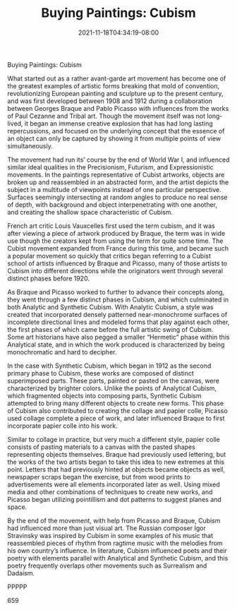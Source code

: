 ﻿---
title: "Buying Paintings: Cubism"
date: 2021-11-18T04:34:19-08:00
description: "Buying Paintings Tips for Web Success"
featured_image: "/images/Buying Paintings.jpg"
tags: ["Buying Paintings"]
---

Buying Paintings: Cubism

What started out as a rather avant-garde art movement has become one of the greatest examples of artistic forms breaking that mold of convention, revolutionizing European painting and sculpture up to the present century, and was first developed between 1908 and 1912 during a collaboration between Georges Braque and Pablo Picasso with influences from the works of Paul Cezanne and Tribal art.  Though the movement itself was not long-lived, it began an immense creative explosion that has had long lasting repercussions, and focused on the underlying concept that the essence of an object can only be captured by showing it from multiple points of view simultaneously.

The movement had run its’ course by the end of World War I, and influenced similar ideal qualities in the Precisionism, Futurism, and Expressionistic movements.  In the paintings representative of Cubist artworks, objects are broken up and reassembled in an abstracted form, and the artist depicts the subject in a multitude of viewpoints instead of one particular perspective.  Surfaces seemingly intersecting at random angles to produce no real sense of depth, with background and object interpenetrating with one another, and creating the shallow space characteristic of Cubism.

French art critic Louis Vauxcelles first used the term cubism, and it was after viewing a piece of artwork produced by Braque, the term was in wide use though the creators kept from using the term for quite some time.  The Cubist movement expanded from France during this time, and became such a popular movement so quickly that critics began referring to a Cubist school of artists influenced by Braque and Picasso, many of those artists to Cubism into different directions while the originators went through several distinct phases before 1920.

As Braque and Picasso worked to further to advance their concepts along, they went through a few distinct phases in Cubism, and which culminated in both Analytic and Synthetic Cubism.  With Analytic Cubism, a style was created that incorporated densely patterned near-monochrome surfaces of incomplete directional lines and modeled forms that play against each other, the first phases of which came before the full artistic swing of Cubism.  Some art historians have also pegged a smaller “Hermetic” phase within this Analytical state, and in which the work produced is characterized by being monochromatic and hard to decipher.

In the case with Synthetic Cubism, which began in 1912 as the second primary phase to Cubism, these works are composed of distinct superimposed parts.  These parts, painted or pasted on the canvas, were characterized by brighter colors.  Unlike the points of Analytical Cubism, which fragmented objects into composing parts, Synthetic Cubism attempted to bring many different objects to create new forms.  This phase of Cubism also contributed to creating the collage and papier colle, Picasso used collage complete a piece of work, and later influenced Braque to first incorporate papier colle into his work.

Similar to collage in practice, but very much a different style, papier colle consists of pasting materials to a canvas with the pasted shapes representing objects themselves.  Braque had previously used lettering, but the works of the two artists began to take this idea to new extremes at this point.  Letters that had previously hinted at objects became objects as well, newspaper scraps began the exercise, but from wood prints to advertisements were all elements incorporated later as well.  Using mixed media and other combinations of techniques to create new works, and Picasso began utilizing pointillism and dot patterns to suggest planes and space.

By the end of the movement, with help from Picasso and Braque, Cubism had influenced more than just visual art.  The Russian composer Igor Stravinsky was inspired by Cubism in some examples of his music that reassembled pieces of rhythm from ragtime music with the melodies from his own country’s influence.  In literature, Cubism influenced poets and their poetry with elements parallel with Analytical and Synthetic Cubism, and this poetry frequently overlaps other movements such as Surrealism and Dadaism.

PPPPP

659
